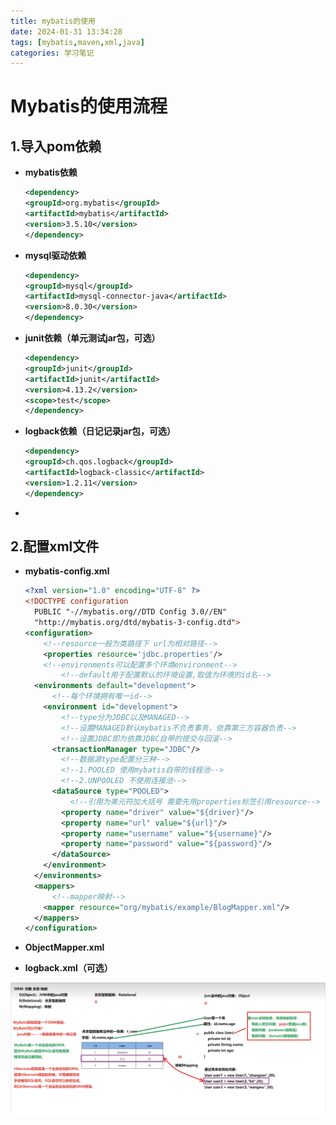```yaml
---
title: mybatis的使用
date: 2024-01-31 13:34:28
tags: [mybatis,maven,xml,java]
categories: 学习笔记
---
```


# Mybatis的使用流程

## 1.导入pom依赖

* **mybatis依赖**

  ```xml
  <dependency>
  <groupId>org.mybatis</groupId>
  <artifactId>mybatis</artifactId>
  <version>3.5.10</version>
  </dependency>
  ```

* **mysql驱动依赖**

  ```xml
  <dependency>
  <groupId>mysql</groupId>
  <artifactId>mysql-connector-java</artifactId>
  <version>8.0.30</version>
  </dependency>
  ```

* **junit依赖（单元测试jar包，可选）**

  ```xml
  <dependency>
  <groupId>junit</groupId>
  <artifactId>junit</artifactId>
  <version>4.13.2</version>
  <scope>test</scope>
  </dependency>
  ```

* **logback依赖（日记记录jar包，可选）**

  ```xml
  <dependency>
  <groupId>ch.qos.logback</groupId>
  <artifactId>logback-classic</artifactId>
  <version>1.2.11</version>
  </dependency>
  ```

* 

## 2.配置xml文件

* **mybatis-config.xml**

  ```xml
  <?xml version="1.0" encoding="UTF-8" ?>
  <!DOCTYPE configuration
    PUBLIC "-//mybatis.org//DTD Config 3.0//EN"
    "http://mybatis.org/dtd/mybatis-3-config.dtd">
  <configuration>
      <!--resource一般为类路径下 url为相对路径-->
      <properties resource='jdbc.properties'/>
      <!--environments可以配置多个环境environment-->
          <!--default用于配置默认的环境设置,取值为环境的id名-->
    <environments default="development">    
        <!--每个环境拥有唯一id-->
      <environment id="development">
          <!--type分为JDBC以及MANAGED-->
          <!--设置MANAGED默认mybatis不负责事务，依靠第三方容器负责-->
          <!--设置JDBC即为依靠JDBC自带的提交与回滚-->
        <transactionManager type="JDBC"/>
          <!--数据源type配置分三种-->
          <!--1.POOLED 使用mybatis自带的线程池-->
          <!--2.UNPOOLED 不使用连接池-->
        <dataSource type="POOLED">
            <!--引用为美元符加大括号 需要先用properties标签引用resource-->
          <property name="driver" value="${driver}"/>
          <property name="url" value="${url}"/>
          <property name="username" value="${username}"/>
          <property name="password" value="${password}"/>
        </dataSource>
      </environment>
    </environments>
    <mappers>
        <!--mapper映射-->
      <mapper resource="org/mybatis/example/BlogMapper.xml"/>
    </mappers>
  </configuration>
  ```

  

* **ObjectMapper.xml** 

* **logback.xml（可选）**

![](https://raw.githubusercontent.com/44528zja/tc001/main/images202401311408739.png)
